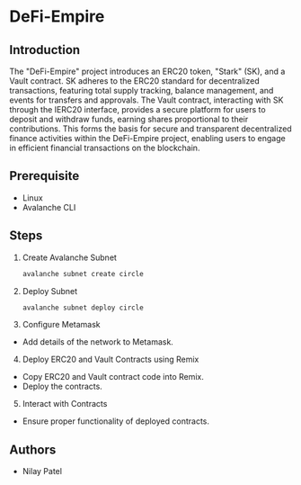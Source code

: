 # DeFi-Empire

## Introduction

The "DeFi-Empire" project introduces an ERC20 token, "Stark" (SK), and a Vault contract. SK adheres to the ERC20 standard for decentralized transactions, featuring total supply tracking, balance management, and events for transfers and approvals. The Vault contract, interacting with SK through the IERC20 interface, provides a secure platform for users to deposit and withdraw funds, earning shares proportional to their contributions. This forms the basis for secure and transparent decentralized finance activities within the DeFi-Empire project, enabling users to engage in efficient financial transactions on the blockchain.

## Prerequisite

- Linux
- Avalanche CLI

## Steps

1. Create Avalanche Subnet
   ```bash
   avalanche subnet create circle
   ```
2. Deploy Subnet
   ```bash
   avalanche subnet deploy circle
   ```
3. Configure Metamask

- Add details of the network to Metamask.

4. Deploy ERC20 and Vault Contracts using Remix

- Copy ERC20 and Vault contract code into Remix.
- Deploy the contracts.

5. Interact with Contracts

- Ensure proper functionality of deployed contracts.

## Authors

- Nilay Patel

